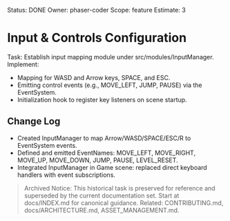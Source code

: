 Status: DONE
Owner: phaser-coder
Scope: feature
Estimate: 3

# Input & Controls Configuration

Task: Establish input mapping module under src/modules/InputManager. Implement:
  - Mapping for WASD and Arrow keys, SPACE, and ESC.
  - Emitting control events (e.g., MOVE_LEFT, JUMP, PAUSE) via the EventSystem.
  - Initialization hook to register key listeners on scene startup.

## Change Log
- Created InputManager to map Arrow/WASD/SPACE/ESC/R to EventSystem events.
- Defined and emitted EventNames: MOVE_LEFT, MOVE_RIGHT, MOVE_UP, MOVE_DOWN, JUMP, PAUSE, LEVEL_RESET.
- Integrated InputManager in Game scene: replaced direct keyboard handlers with event subscriptions.
> Archived Notice: This historical task is preserved for reference and superseded by the current documentation set. Start at docs/INDEX.md for canonical guidance. Related: CONTRIBUTING.md, docs/ARCHITECTURE.md, ASSET_MANAGEMENT.md.

